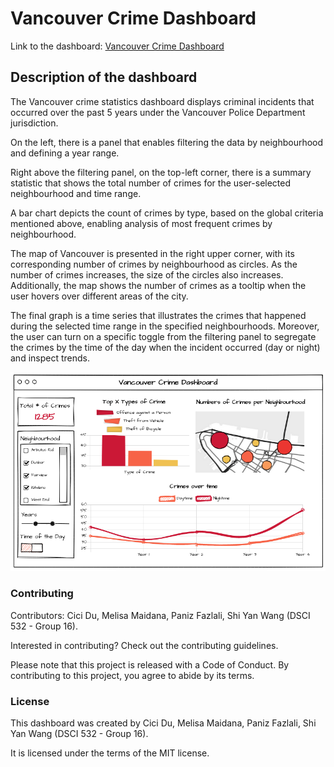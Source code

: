 # Vancouver Crime Dashboard
Link to the dashboard: [Vancouver Crime Dashboard](https://vancouver-crime-dashboard-r.herokuapp.com/)

## Description of the dashboard

The Vancouver crime statistics dashboard displays criminal incidents that occurred over the past 5 years under the Vancouver Police Department jurisdiction.

On the left, there is a panel that enables filtering the data by neighbourhood and defining a year range.

Right above the filtering panel, on the top-left corner, there is a summary statistic that shows the total number of crimes for the user-selected neighbourhood and time range.

A bar chart depicts the count of crimes by type, based on the global criteria mentioned above, enabling analysis of most frequent crimes by neighbourhood.

The map of Vancouver is presented in the right upper corner, with its corresponding number of crimes by neighbourhood as circles. As the number of crimes increases, the size of the circles also increases. Additionally, the map shows the number of crimes as a tooltip when the user hovers over different areas of the city.

The final graph is a time series that illustrates the crimes that happened during the selected time range in the specified neighbourhoods. Moreover, the user can turn on a specific toggle from the filtering panel to segregate the crimes by the time of the day when the incident occurred (day or night) and inspect trends. 

![Example Sketch](src/dashboard_sketch.png)


### Contributing

Contributors: Cici Du, Melisa Maidana, Paniz Fazlali, Shi Yan Wang (DSCI 532 - Group 16).

Interested in contributing? Check out the contributing guidelines.

Please note that this project is released with a Code of Conduct. By contributing to this project, you agree to abide by its terms.

### License

This dashboard was created by Cici Du, Melisa Maidana, Paniz Fazlali, Shi Yan Wang (DSCI 532 - Group 16).

It is licensed under the terms of the MIT license.
